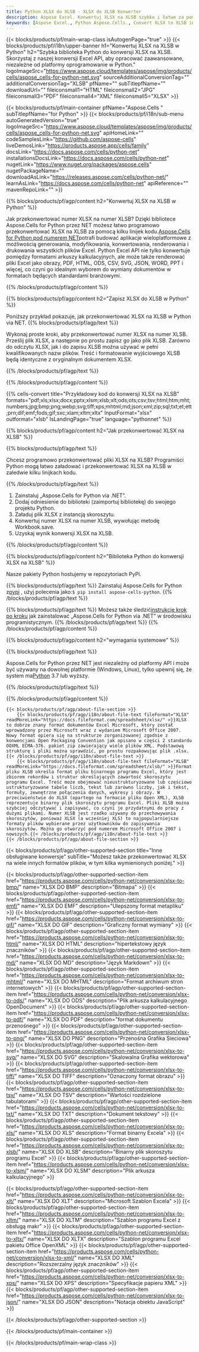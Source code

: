 ```yaml
---
title: Python XLSX do XLSB - XLSX do XLSB Konwerter
description: Aspose Excel. Konwertuj XLSX na XLSB szybko i łatwo za pomocą Aspose.Cells. Python XLSX na XLSB. Python Zapisz XLSX na XLSB. Zapisz XLSX jako 0761113 481 pod numerem Python.
keywords: [Aspose Excel., Python Aspose.Cells., Convert XLSX to XLSB in Python., Save XLSX to XLSB using Python., Python XLSX to XLSB saveformat., XLSX to XLSB Converter., Python Save XLSX as XLSB]
---
```

{{< blocks/products/pf/main-wrap-class isAutogenPage="true" >}}
{{< blocks/products/pf/i18n/upper-banner h1="Konwertuj XLSX na XLSB w Python" h2="Szybka biblioteka Python do konwersji XLSX na XLSB. Skorzystaj z naszej konwersji Excel API, aby opracować zaawansowane, niezależne od platformy oprogramowanie w Python." logoImageSrc="https://www.aspose.cloud/templates/aspose/img/products/cells/aspose_cells-for-python-net.svg" sourceAdditionalConversionTag="" additionalConversionTag="XLSB" pfName="" subTitlepfName="" downloadUrl="" fileiconsmall1="HTML" fileiconsmall2="JPG" fileiconsmall3="PDF" fileiconsmall4="XML" fileiconsmall5="XLSX" >}}

{{< blocks/products/pf/main-container pfName="Aspose.Cells " subTitlepfName="for Python" >}}
{{< blocks/products/pf/i18n/sub-menu autoGeneratedVersion="true" logoImageSrc="https://www.aspose.cloud/templates/aspose/img/products/cells/aspose_cells-for-python-net.svg" apiHomeLink="" codeSamplesLink="https://github.com/aspose-cells" liveDemosLink="https://products.aspose.app/cells/family" docsLink="https://docs.aspose.com/cells/python-net" installationsDocsLink="https://docs.aspose.com/cells/python-net" nugetLink="https://www.nuget.org/packages/aspose.cells" nugetPackageName="" downloadAsLink="https://releases.aspose.com/cells/python-net/" learnAsLink="https://docs.aspose.com/cells/python-net" apiReference="" mavenRepoLink="" >}}


{{% blocks/products/pf/agp/content h2="Konwertuj XLSX na XLSB w Python" %}}

 Jak przekonwertować numer XLSX na numer XLSB? Dzięki bibliotece Aspose.Cells for Python przez NET możesz łatwo programowo przekonwertować XLSX na XLSB za pomocą kilku linijek kodu.[Aspose.Cells for Python pod numerem NET](https://pypi.org/project/aspose-cells-python/)potrafi budować aplikacje wieloplatformowe z możliwością generowania, modyfikowania, konwertowania, renderowania i drukowania wszystkich plików Excel. Python Excel API nie tylko konwertuje pomiędzy formatami arkuszy kalkulacyjnych, ale może także renderować pliki Excel jako obrazy, PDF, HTML, ODS, CSV, SVG, JSON, WORD, PPT i więcej, co czyni go idealnym wyborem do wymiany dokumentów w formatach będących standardami branżowymi.

{{% /blocks/products/pf/agp/content %}}


{{% blocks/products/pf/agp/content h2="Zapisz XLSX do XLSB w Python" %}}

Poniższy przykład pokazuje, jak przekonwertować XLSX na XLSB w Python via NET.
{{% blocks/products/pf/agp/text %}}

Wykonaj proste kroki, aby przekonwertować numer XLSX na numer XLSB. Prześlij plik XLSX, a następnie po prostu zapisz go jako plik XLSB. Zarówno do odczytu XLSX, jak i do zapisu XLSB można używać w pełni kwalifikowanych nazw plików. Treść i formatowanie wyjściowego XLSB będą identyczne z oryginalnym dokumentem XLSX.

{{% /blocks/products/pf/agp/text %}}

{{% /blocks/products/pf/agp/content %}}

{{% cells-convert title="Przykładowy kod do konwersji XLSX na XLSB" formats="pdf;xls;xlsx;docx;pptx;xlsm;xlsb;xlt;ods;ots;csv;tsv;html;htm;mht;numbers;jpg;bmp;png;webp;svg;tiff;xps;mhtml;md;json;xml;zip;sql;txt;et;ett;prn;dif;emf;fods;gif;sxc;xlam;xltm;xltx" InputFormat="xlsx" outformat="xlsb" IsLandingPage="true" language="pythonnet" %}}

{{% blocks/products/pf/agp/content h2="Jak przekonwertować XLSX na XLSB" %}}

{{% blocks/products/pf/agp/text %}}

Chcesz programowo przekonwertować pliki XLSX na XLSB? Programiści Python mogą łatwo załadować i przekonwertować XLSX na XLSB w zaledwie kilku linijkach kodu.

{{% /blocks/products/pf/agp/text %}}

1.  Zainstaluj „Aspose.Cells for Python via .NET”.
1.  Dodaj odniesienie do biblioteki (zaimportuj bibliotekę) do swojego projektu Python.
1.  Załaduj plik XLSX z instancją skoroszytu.
1.  Konwertuj numer XLSX na numer XLSB, wywołując metodę Workbook.save.
1.  Uzyskaj wynik konwersji XLSX na XLSB.

{{% /blocks/products/pf/agp/content %}}


{{% blocks/products/pf/agp/content h2="Biblioteka Python do konwersji XLSX na XLSB" %}}

Nasze pakiety Python hostujemy w repozytoriach PyPi.

{{% blocks/products/pf/agp/text %}}
 Zainstaluj Aspose.Cells for Python z<a href="https://pypi.org/project/aspose-cells-python/">pypi</a> , użyj polecenia jako:<code>$ pip install aspose-cells-python</code>.
{{% /blocks/products/pf/agp/text %}}

{{% blocks/products/pf/agp/text %}}
 Możesz także śledzić[instrukcje krok po kroku](https://docs.aspose.com/cells/python-net/getting-started/) jak zainstalować „Aspose.Cells for Python via .NET” w środowisku programistycznym.
{{% /blocks/products/pf/agp/text %}}
{{% /blocks/products/pf/agp/content %}}

{{% blocks/products/pf/agp/content h2="wymagania systemowe" %}}

{{% blocks/products/pf/agp/text %}}

 Aspose.Cells for Python przez NET jest niezależny od platformy API i może być używany na dowolnej platformie (Windows, Linux), tylko upewnij się, że system ma[Python](https://www.python.org/downloads/) 3.7 lub wyższy.
 
{{% /blocks/products/pf/agp/text %}}

{{% /blocks/products/pf/agp/content %}}

<!-- aboutfile Starts -->
    {{< blocks/products/pf/agp/about-file-section >}}
        {{< blocks/products/pf/agp/i18n/about-file-text fileFormat="XLSX" readMoreLink="https://docs.fileformat.com/spreadsheet/xlsx/" >}}XLSX to dobrze znany format dokumentów Excel Microsoft, który został wprowadzony przez Microsoft wraz z wydaniem Microsoft Office 2007. Nowy format opiera się na strukturze zorganizowanej zgodnie z konwencjami Open Packaging Convention jak opisano w części 2 standardu OOXML ECMA-376. pakiet zip zawierający wiele plików XML. Podstawową strukturę i pliki można sprawdzić, po prostu rozpakowując plik .xlsx.{{< /blocks/products/pf/agp/i18n/about-file-text >}}
        {{< blocks/products/pf/agp/i18n/about-file-text fileFormat="XLSB" readMoreLink="https://docs.fileformat.com/spreadsheet/xlsb/" >}}Format pliku XLSB określa format pliku binarnego programu Excel, który jest zbiorem rekordów i struktur określających zawartość skoroszytu programu Excel. Treść może obejmować nieustrukturyzowane lub częściowo ustrukturyzowane tabele liczb, tekst lub zarówno liczby, jak i tekst, formuły, zewnętrzne połączenia danych, wykresy i obrazy. W przeciwieństwie do XLSX (opartego na formacie pliku Open XML), XLSB reprezentuje binarny plik skoroszytu programu Excel. Pliki XLSB można szybciej odczytywać i zapisywać, co czyni je przydatnymi do pracy z dużymi plikami. Numer XLSB jest rzadko używany do przechowywania skoroszytów, ponieważ XLSX (a wcześniej XLS) to najpopularniejsze formaty plików wybierane przez użytkowników do zapisywania skoroszytów. Można go otworzyć pod numerem Microsoft Office 2007 i nowszych.{{< /blocks/products/pf/agp/i18n/about-file-text >}}
    {{< /blocks/products/pf/agp/about-file-section >}}
<!-- aboutfile Ends -->

{{< blocks/products/pf/agp/other-supported-section title="Inne obsługiwane konwersje" subTitle="Możesz także przekonwertować XLSX na wiele innych formatów plików, w tym kilka wymienionych poniżej." >}}

{{< blocks/products/pf/agp/other-supported-section-item href="https://products.aspose.com/cells/python-net/conversion/xlsx-to-bmp/" name="XLSX DO BMP" description="Bitmapa" >}}
{{< blocks/products/pf/agp/other-supported-section-item href="https://products.aspose.com/cells/python-net/conversion/xlsx-to-emf/" name="XLSX DO EMF" description="Ulepszony format metapliku" >}}
{{< blocks/products/pf/agp/other-supported-section-item href="https://products.aspose.com/cells/python-net/conversion/xlsx-to-gif/" name="XLSX DO GIF" description="Graficzny format wymiany" >}}
{{< blocks/products/pf/agp/other-supported-section-item href="https://products.aspose.com/cells/python-net/conversion/xlsx-to-html/" name="XLSX DO HTML" description="hipertekstowy język znaczników" >}}
{{< blocks/products/pf/agp/other-supported-section-item href="https://products.aspose.com/cells/python-net/conversion/xlsx-to-md/" name="XLSX DO MD" description="Język Markdown" >}}
{{< blocks/products/pf/agp/other-supported-section-item href="https://products.aspose.com/cells/python-net/conversion/xlsx-to-mhtml/" name="XLSX DO MHTML" description="Format archiwum stron internetowych" >}}
{{< blocks/products/pf/agp/other-supported-section-item href="https://products.aspose.com/cells/python-net/conversion/xlsx-to-ods/" name="XLSX DO ODS" description="Plik arkusza kalkulacyjnego OpenDocument" >}}
{{< blocks/products/pf/agp/other-supported-section-item href="https://products.aspose.com/cells/python-net/conversion/xlsx-to-pdf/" name="XLSX DO PDF" description="format dokumentu przenośnego" >}}
{{< blocks/products/pf/agp/other-supported-section-item href="https://products.aspose.com/cells/python-net/conversion/xlsx-to-png/" name="XLSX DO PNG" description="Przenośna Grafika Sieciowa" >}}
{{< blocks/products/pf/agp/other-supported-section-item href="https://products.aspose.com/cells/python-net/conversion/xlsx-to-svg/" name="XLSX DO SVG" description="Skalowalna Grafika wektorowa" >}}
{{< blocks/products/pf/agp/other-supported-section-item href="https://products.aspose.com/cells/python-net/conversion/xlsx-to-tiff/" name="XLSX DO TIFF" description="Oznaczony format obrazu" >}}
{{< blocks/products/pf/agp/other-supported-section-item href="https://products.aspose.com/cells/python-net/conversion/xlsx-to-tsv/" name="XLSX DO TSV" description="Wartości rozdzielone tabulatorami" >}}
{{< blocks/products/pf/agp/other-supported-section-item href="https://products.aspose.com/cells/python-net/conversion/xlsx-to-txt/" name="XLSX DO TXT" description="Dokument tekstowy" >}}
{{< blocks/products/pf/agp/other-supported-section-item href="https://products.aspose.com/cells/python-net/conversion/xlsx-to-xls/" name="XLSX DO XLS" description="Format binarny Excela" >}}
{{< blocks/products/pf/agp/other-supported-section-item href="https://products.aspose.com/cells/python-net/conversion/xlsx-to-xlsb/" name="XLSX DO XLSB" description="Binarny plik skoroszytu programu Excel" >}}
{{< blocks/products/pf/agp/other-supported-section-item href="https://products.aspose.com/cells/python-net/conversion/xlsx-to-xlsm/" name="XLSX DO XLSM" description="Plik arkusza kalkulacyjnego" >}}

{{< blocks/products/pf/agp/other-supported-section-item href="https://products.aspose.com/cells/python-net/conversion/xlsx-to-xlt/" name="XLSX DO XLT" description="Microsoft Szablon Excela" >}}
{{< blocks/products/pf/agp/other-supported-section-item href="https://products.aspose.com/cells/python-net/conversion/xlsx-to-xltm/" name="XLSX DO XLTM" description="Szablon programu Excel z obsługą makr" >}}
{{< blocks/products/pf/agp/other-supported-section-item href="https://products.aspose.com/cells/python-net/conversion/xlsx-to-xltx/" name="XLSX DO XLTX" description="Szablon programu Excel pakietu Office OpenXML" >}}
{{< blocks/products/pf/agp/other-supported-section-item href="https://products.aspose.com/cells/python-net/conversion/xlsx-to-xml/" name="XLSX DO XML" description="Rozszerzalny język znaczników" >}}
{{< blocks/products/pf/agp/other-supported-section-item href="https://products.aspose.com/cells/python-net/conversion/xlsx-to-xps/" name="XLSX DO XPS" description="Specyfikacje papieru XML" >}}
{{< blocks/products/pf/agp/other-supported-section-item href="https://products.aspose.com/cells/python-net/conversion/xlsx-to-json/" name="XLSX DO JSON" description="Notacja obiektu JavaScript" >}}

{{< /blocks/products/pf/agp/other-supported-section >}}

{{< /blocks/products/pf/main-container >}}
    
{{< /blocks/products/pf/main-wrap-class >}}
